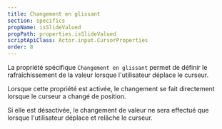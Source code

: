```yaml
---
title: Changement en glissant
section: specifics
propName: isSlideValued
propPath: properties.isSlideValued
scriptApiClass: Actor.input.CursorProperties
order: 8
---
```

La propriété spécifique `Changement en glissant` permet de définir le rafraîchissement de la valeur lorsque l'utilisateur déplace le curseur.

Lorsque cette propriété est activée, le changement se fait directement lorsque le curseur a changé de position.

Si elle est désactivée, le changement de valeur ne sera effectué que lorsque l'utilisateur déplace et relâche le curseur.
